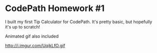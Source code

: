 # CodePath Homework #1

I built my first Tip Calculator for CodePath. It's pretty basic, but hopefully it's up to scratch! 

Animated gif also included

http://i.imgur.com/UqikLfO.gif
